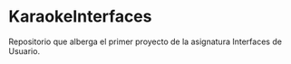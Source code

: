 # KaraokeInterfaces
Repositorio que alberga el primer proyecto de la asignatura Interfaces de Usuario. 
